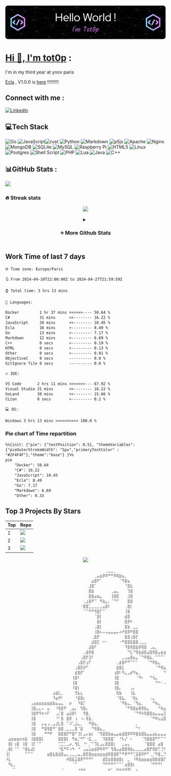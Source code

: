 <div align="center">

[![Typing SVG](./img/github-header-image.png)](https://github.com/tot0p/Hello-World)

</div>

# [Hi 👋, I'm tot0p](https://tot0p.github.io/tot0p/) :
I'm in my third year at ynov paris

[Ecla](https://github.com/Eclalang) , V1.0.0 is [here](https://github.com/Eclalang/Ecla) !!!!!!!!!


## Connect with me :
[![LinkedIn](https://img.shields.io/badge/LinkedIn-%230077B5.svg?logo=linkedin&logoColor=white)](https://linkedin.com/in/thomas-lemaitre78)
<!--
[![Dev.to](https://img.shields.io/badge/dev.to-0A0A0A?style=for-the-badge&logo=devdotto&logoColor=white)](https://dev.to/tot0p)
[![Medium](https://img.shields.io/badge/Medium-12100E?style=for-the-badge&logo=medium&logoColor=white)](https://medium.com/@tot0p)
-->

## 💻Tech Stack
![Go](https://img.shields.io/badge/go-%2300ADD8.svg?style=for-the-badge&logo=go&logoColor=white) ![JavaScript](https://img.shields.io/badge/javascript-%23323330.svg?style=for-the-badge&logo=javascript&logoColor=%23F7DF1E)![rust](https://img.shields.io/badge/Rust-000000?style=for-the-badge&logo=rust&logoColor=white) ![Python](https://img.shields.io/badge/python-3670A0?style=for-the-badge&logo=python&logoColor=ffdd54) ![Markdown](https://img.shields.io/badge/markdown-%23000000.svg?style=for-the-badge&logo=markdown&logoColor=white) ![p5js](https://img.shields.io/badge/p5.js-ED225D?style=for-the-badge&logo=p5.js&logoColor=FFFFFF) ![Apache](https://img.shields.io/badge/apache-%23D42029.svg?style=for-the-badge&logo=apache&logoColor=white) ![Nginx](https://img.shields.io/badge/nginx-%23009639.svg?style=for-the-badge&logo=nginx&logoColor=white) ![MongoDB](https://img.shields.io/badge/MongoDB-%234ea94b.svg?style=for-the-badge&logo=mongodb&logoColor=white) ![SQLite](https://img.shields.io/badge/sqlite-%2307405e.svg?style=for-the-badge&logo=sqlite&logoColor=white) ![MySQL](https://img.shields.io/badge/mysql-%2300f.svg?style=for-the-badge&logo=mysql&logoColor=white) ![Raspberry Pi](https://img.shields.io/badge/-RaspberryPi-C51A4A?style=for-the-badge&logo=Raspberry-Pi) ![HTML5](https://img.shields.io/badge/html5-%23E34F26.svg?style=for-the-badge&logo=html5&logoColor=white) ![Linux](https://img.shields.io/badge/Linux-FCC624?style=for-the-badge&logo=linux&logoColor=black) ![Postgres](https://img.shields.io/badge/postgres-%23316192.svg?style=for-the-badge&logo=postgresql&logoColor=white) ![Shell Script](https://img.shields.io/badge/shell_script-%23121011.svg?style=for-the-badge&logo=gnu-bash&logoColor=white) ![PHP](https://img.shields.io/badge/php-%23777BB4.svg?style=for-the-badge&logo=php&logoColor=white)  ![Lua](https://img.shields.io/badge/lua-%232C2D72.svg?style=for-the-badge&logo=lua&logoColor=white) ![Java](https://img.shields.io/badge/java-%23ED8B00.svg?style=for-the-badge&logo=java&logoColor=white) ![C++](https://img.shields.io/badge/c++-%2300599C.svg?style=for-the-badge&logo=c%2B%2B&logoColor=white)


## 📊GitHub Stats :

![](https://github-readme-activity-graph.cyclic.app/graph?username=tot0p&theme=react-dark)

### 🔥 Streak stats

<div align="center">

![](https://github-readme-streak-stats.herokuapp.com/?user=Tot0p&theme=gruvbox&hide_border=true)

</div>

<details align="center"> 
  <summary><h3>⭐ More Github Stats </h3></summary>
  
<img src="https://github-readme-stats.vercel.app/api/top-langs/?username=tot0p&theme=gruvbox&hide_border=true&layout=compact&langs_count=10&hide=HTML,CSS" height="192px"/>
<img src="https://github-readme-stats.vercel.app/api?username=tot0p&theme=gruvbox&hide_border=true&include_all_commits=true&count_private=false" height="192px"/>
</details>

## Work Time of last 7 days

<!--WAKATIME-->
```text
🌐 Time zone: Europe/Paris

🗓️ From 2024-04-20T22:00:00Z to 2024-04-27T21:59:59Z

⌚ Total time: 3 hrs 13 mins

💬 Languages:

Docker         1 hr 37 mins >>>>>>---- 50.64 %
C#             31 mins      >>-------- 16.22 %
JavaScript     20 mins      >>-------- 10.45 %
Ecla           16 mins      >--------- 8.49 %
Go             13 mins      >--------- 7.17 %
Markdown       12 mins      >--------- 6.69 %
C++            0 secs       >--------- 0.19 %
HTML           0 secs       >--------- 0.13 %
Other          0 secs       >--------- 0.01 %
ObjectiveC     0 secs       ---------- 0.0 %
GitIgnore file 0 secs       ---------- 0.0 %

🔥 IDE:

VS Code       2 hrs 11 mins >>>>>>>--- 67.92 %
Visual Studio 31 mins       >>-------- 16.22 %
GoLand        30 mins       >>-------- 15.66 %
CLion         0 secs        >--------- 0.2 %

💻 OS:

Windows 3 hrs 13 mins >>>>>>>>>> 100.0 %
```
### Pie chart of Time repartition
```mermaid
%%{init: {"pie": {"textPosition": 0.5}, "themeVariables": {"pieOuterStrokeWidth": "5px","primaryTextColor" : "#2F4F4F"},"theme":"base"} }%%
pie
	"Docker": 50.64
	"C#": 16.22
	"JavaScript": 10.45
	"Ecla": 8.49
	"Go": 7.17
	"Markdown": 6.69
	"Other": 0.33
```
<!--/WAKATIME-->


## Top 3 Projects By Stars

<div align="center">

<!--TABLE-->
| Top | Repo                                                                                                                                                                                    |
|-----|-----------------------------------------------------------------------------------------------------------------------------------------------------------------------------------------|
| 1   | <a href="https://github.com/Eclalang/Ecla"><img src="https://denvercoder1-github-readme-stats.vercel.app/api/pin/?username=Eclalang&repo=Ecla&theme=dark" width="480px"/></a>           |
| 2   | <a href="https://github.com/Eclalang/LearnEcla"><img src="https://denvercoder1-github-readme-stats.vercel.app/api/pin/?username=Eclalang&repo=LearnEcla&theme=dark" width="480px"/></a> |
| 3   | <a href="https://github.com/tot0p/Hello-World"><img src="https://denvercoder1-github-readme-stats.vercel.app/api/pin/?username=tot0p&repo=Hello-World&theme=dark" width="480px"/></a>   |

<!--/TABLE-->

![](https://visitor-badge.laobi.icu/badge?page_id=tot0p.tot0p)
  
</div>


```
⠀⠀⠀⠀⠀⠀⠀⠀⠀⠀⠀⠀⠀⠀⠀⠀⠀⠀⠀⠀⠀⠀⠀⠀⠀⠀⠀⠀⠀⠀⠀⠀⠀⠀⠀⠀⢀⣀⣀⡀⠀⠀⠀⠀⠀⠀⠀⠀⠀⠀⠀⠀⠀⠀⠀⠀⠀⠀⠀⠀⠀⠀⠀⠀⠀⠀⠀⠀⠀⠀⠀⠀⠀⠀⠀⠀⠀⠀⠀⠀⠀⠀⠀⠀⠀
⠀⠀⠀⠀⠀⠀⠀⠀⠀⠀⠀⠀⠀⠀⠀⠀⠀⠀⠀⠀⠀⠀⠀⠀⠀⠀⠀⠀⠀⠀⠀⠀⢀⣤⣶⡿⠿⠛⠛⠿⢿⣷⣦⡀⠀⠀⠀⠀⠀⠀⠀⠀⠀⠀⠀⠀⠀⠀⠀⠀⠀⠀⠀⠀⠀⠀⠀⠀⠀⠀⠀⠀⠀⠀⠀⠀⠀⠀⠀⠀⠀⠀⠀⠀⠀
⠀⠀⠀⠀⠀⠀⠀⠀⠀⠀⠀⠀⠀⠀⠀⠀⠀⠀⠀⠀⠀⠀⠀⠀⠀⠀⠀⠀⠀⠀⠀⣴⣿⠟⠁⠀⠀⠀⠀⠀⠀⠈⠻⣿⣦⠀⠀⠀⠀⠀⠀⠀⠀⠀⠀⠀⠀⠀⠀⠀⠀⠀⠀⠀⠀⠀⠀⠀⠀⠀⠀⠀⠀⠀⠀⠀⠀⠀⠀⠀⠀⠀⠀⠀⠀
⠀⠀⠀⠀⠀⠀⠀⠀⠀⠀⠀⠀⠀⠀⠀⠀⠀⠀⠀⠀⠀⠀⠀⠀⠀⠀⠀⠀⠀⠀⣸⣿⠁⠀⠀⠀⠀⠀⠀⠀⠀⠀⠀⠘⣿⣧⠀⠀⠀⠀⠀⠀⠀⠀⠀⠀⠀⠀⠀⠀⠀⠀⠀⠀⠀⠀⠀⠀⠀⠀⠀⠀⠀⠀⠀⠀⠀⠀⠀⠀⠀⠀⠀⠀⠀
⠀⠀⠀⠀⠀⠀⠀⠀⠀⠀⠀⠀⠀⠀⠀⠀⠀⠀⠀⠀⠀⠀⠀⠀⠀⠀⠀⠀⠀⠀⣿⣷⠀⠀⠀⠀⠀⠀⢀⣤⣄⠀⠀⠀⢹⣿⠀⠀⠀⠀⠀⠀⠀⠀⠀⠀⠀⠀⠀⠀⠀⠀⠀⠀⠀⠀⠀⠀⠀⠀⠀⠀⠀⠀⠀⠀⠀⠀⠀⠀⠀⠀⠀⠀⠀
⠀⠀⠀⠀⠀⠀⠀⠀⠀⠀⠀⠀⠀⠀⠀⠀⠀⠀⠀⠀⠀⠀⠀⠀⠀⠀⠀⠀⠀⠀⣿⣿⣴⣶⣄⠀⠀⠀⢸⣿⣿⠀⠀⠀⣸⣿⠀⠀⠀⠀⠀⠀⠀⠀⠀⠀⠀⠀⠀⠀⠀⠀⠀⠀⠀⠀⠀⠀⠀⠀⠀⠀⠀⠀⠀⠀⠀⠀⠀⠀⠀⠀⠀⠀⠀
⠀⠀⠀⠀⠀⠀⠀⠀⠀⠀⠀⠀⠀⠀⠀⠀⠀⠀⠀⠀⠀⠀⠀⠀⠀⠀⠀⠀⢀⣰⣿⠟⠉⠀⠻⣷⣄⡀⠈⠙⠋⠀⠀⠀⣿⣿⠀⠀⠀⠀⠀⠀⠀⠀⠀⠀⠀⠀⠀⠀⠀⠀⠀⠀⠀⠀⠀⠀⠀⠀⠀⠀⠀⠀⠀⠀⠀⠀⠀⠀⠀⠀⠀⠀⠀
⠀⠀⠀⠀⠀⠀⠀⠀⠀⠀⠀⠀⠀⠀⠀⠀⠀⠀⠀⠀⠀⠀⠀⠀⠀⠀⠀⠐⣿⣿⣁⣀⣀⣀⣀⣤⣿⠇⠀⠀⠀⠀⠀⢀⣿⡇⠀⠀⠀⠀⠀⠀⠀⠀⠀⠀⠀⠀⠀⠀⠀⠀⠀⠀⠀⠀⠀⠀⠀⠀⠀⠀⠀⠀⠀⠀⠀⠀⠀⠀⠀⠀⠀⠀⠀
⠀⠀⠀⠀⠀⠀⠀⠀⠀⠀⠀⠀⠀⠀⠀⠀⠀⠀⠀⠀⠀⠀⠀⠀⠀⠀⠀⠀⠈⠉⠛⠛⢻⣿⡋⠉⠀⠀⠀⠀⠀⠀⠀⢸⣿⠀⠀⠀⠀⠀⠀⠀⠀⠀⠀⠀⠀⠀⠀⠀⠀⠀⠀⠀⠀⠀⠀⠀⠀⠀⠀⠀⠀⠀⠀⠀⠀⠀⠀⠀⠀⠀⠀⠀⠀
⠀⠀⠀⠀⠀⠀⠀⠀⠀⠀⠀⠀⠀⠀⠀⠀⠀⠀⠀⠀⠀⠀⠀⠀⠀⠀⠀⠀⠀⠀⠀⠀⠈⣿⡇⠀⠀⠀⠀⠀⠀⠀⠀⣾⣿⠀⠀⠀⠀⠀⠀⠀⠀⠀⠀⠀⠀⠀⠀⠀⠀⠀⠀⠀⠀⠀⠀⠀⠀⠀⠀⠀⠀⠀⠀⠀⠀⠀⠀⠀⠀⠀⠀⠀⠀
⠀⠀⠀⠀⠀⠀⠀⠀⠀⠀⠀⠀⠀⠀⠀⠀⠀⠀⠀⠀⠀⠀⠀⠀⠀⠀⠀⠀⠀⠀⠀⠀⠀⣿⡇⠀⠀⠀⠀⠀⠀⠀⠀⣿⡿⠗⠀⠀⠀⠀⠀⠀⠀⠀⠀⠀⠀⠀⠀⠀⠀⠀⠀⠀⠀⠀⠀⠀⠀⠀⠀⠀⠀⠀⠀⠀⠀⠀⠀⠀⠀⠀⠀⠀⠀
⠀⠀⠀⠀⠀⠀⠀⠀⠀⠀⠀⠀⠀⠀⠀⠀⠀⠀⠀⠀⠀⠀⠀⠀⠀⠀⠀⠀⠀⠀⠀⠀⢠⣿⡇⠀⠀⠀⠀⠀⠀⠀⠀⣿⣷⠀⣀⣀⠀⠀⠀⠀⠀⠀⠀⠀⠀⠀⠀⠀⠀⠀⠀⠀⠀⠀⠀⠀⠀⠀⠀⠀⠀⠀⠀⠀⠀⠀⠀⠀⠀⠀⠀⠀⠀
⠀⠀⠀⠀⠀⠀⠀⠀⠀⠀⠀⠀⠀⠀⠀⠀⠀⠀⠀⠀⠀⠀⠀⠀⠀⠀⠀⠀⠀⠀⠀⠀⢸⣿⠦⠤⢤⣤⣤⣤⡤⠴⠞⣿⡿⠟⣿⣿⠀⠀⠀⠀⠀⠀⠀⠀⠀⠀⠀⠀⠀⠀⠀⠀⠀⠀⠀⠀⠀⠀⠀⠀⠀⠀⠀⠀⠀⠀⠀⠀⠀⠀⠀⠀⠀
⠀⠀⠀⠀⠀⠀⠀⠀⠀⠀⠀⠀⠀⠀⠀⠀⠀⠀⠀⠀⠀⠀⠀⠀⠀⠀⠀⠀⠀⠀⠀⢀⣿⡟⠀⠀⠀⠀⠀⠀⠀⠀⠀⣿⣿⢰⣿⡏⠀⠀⠀⠀⠀⠀⠀⠀⠀⠀⠀⠀⠀⠀⠀⠀⠀⠀⠀⠀⠀⠀⠀⠀⠀⠀⠀⠀⠀⠀⠀⠀⠀⠀⠀⠀⠀
⠀⠀⠀⠀⠀⠀⠀⠀⠀⠀⠀⠀⠀⠀⠀⠀⠀⠀⠀⠀⠀⠀⠀⠀⠀⠀⠀⠀⠀⠀⠀⣼⣿⣏⠀⠒⠂⠀⠀⠀⠀⠐⠛⣿⣿⣯⣿⣿⢀⣀⣀⠀⠀⠀⠀⠀⠀⠀⠀⠀⠀⠀⠀⠀⠀⠀⠀⠀⠀⠀⠀⠀⠀⠀⠀⠀⠀⠀⠀⠀⠀⠀⠀⠀⠀
⠀⠀⠀⠀⠀⠀⠀⠀⠀⠀⠀⠀⠀⠀⠀⠀⠀⠀⠀⠀⠀⠀⠀⠀⠀⠀⠀⠀⠀⠀⣼⣿⠏⠀⠀⠀⠀⠀⠀⠀⠀⠀⠀⠹⣿⢿⣿⣷⡿⢿⣿⠀⢀⣤⡀⠀⠀⠀⠀⠀⠀⠀⠀⠀⠀⠀⠀⠀⠀⠀⠀⠀⠀⠀⠀⠀⠀⠀⠀⠀⠀⠀⠀⠀⠀
⠀⠀⠀⠀⠀⠀⠀⠀⠀⠀⠀⠀⠀⠀⠀⠀⠀⠀⠀⠀⠀⠀⠀⠀⠀⠀⠀⠀⢀⣾⡿⣿⠀⠀⠀⠀⠀⠀⠀⠀⠀⠀⠀⠀⠙⣇⠙⢿⣷⣾⣿⣴⣿⢿⣿⣤⣶⣶⣶⣿⣿⣿⠀⠀⠀⠀⠀⠀⠀⠀⠀⠀⠀⠀⠀⠀⠀⠀⠀⠀⠀⠀⠀⠀⠀
⠀⠀⠀⠀⠀⠀⠀⠀⠀⠀⠀⠀⠀⠀⠀⠀⠀⠀⠀⠀⠀⠀⠀⠀⠀⠀⠀⢠⣿⡟⣹⠇⠀⠀⠀⠀⠀⠀⠀⠀⠀⠀⣀⣠⣤⣿⣦⣄⠈⠙⠿⣿⣧⡀⠉⠉⠉⠁⠀⠀⣼⡿⠀⠀⠀⠀⠀⠀⠀⠀⠀⠀⠀⠀⠀⠀⠀⠀⠀⠀⠀⠀⠀⠀⠀
⠀⠀⠀⠀⠀⠀⠀⠀⠀⠀⠀⠀⠀⠀⠀⠀⠀⠀⠀⠀⠀⠀⠀⠀⠀⠀⢠⣿⡟⣰⠏⠀⠀⠀⠀⠀⠀⠀⠀⠀⢀⣾⣿⠟⠛⠉⠉⠁⠀⠀⠀⠈⠙⠿⣷⣄⠀⠀⠀⢠⣿⠇⠀⠀⠀⠀⠀⠀⠀⠀⠀⠀⠀⠀⠀⠀⠀⠀⠀⠀⠀⠀⠀⠀⠀
⠀⠀⠀⠀⠀⠀⠀⠀⠀⠀⠀⠀⠀⠀⠀⠀⠀⠀⠀⠀⠀⠀⠀⠀⠀⢠⣿⣟⡾⠋⠀⠀⠀⠀⠀⠀⠀⠀⠀⠀⣾⣿⣇⠀⠀⠀⠀⠀⠀⠀⠀⠀⠀⠀⠈⠛⢿⣦⡀⠸⢿⣶⠀⠀⠀⠀⠀⠀⠀⠀⠀⠀⠀⠀⠀⠀⠀⠀⠀⠀⠀⠀⠀⠀⠀
⠀⠀⠀⠀⠀⠀⠀⠀⠀⠀⠀⠀⠀⠀⠀⠀⠀⠀⠀⠀⠀⠀⠀⠀⠀⣾⣿⡟⠁⠀⠀⠀⠀⠀⠀⠀⠀⠀⠀⢰⣿⠇⠻⣄⣠⡾⠻⣦⡀⠀⠀⠀⠀⠀⠀⠀⠀⠙⢿⣦⣾⡟⠀⠀⠀⠀⠀⠀⠀⠀⠀⠀⠀⠀⠀⠀⠀⠀⠀⠀⠀⠀⠀⠀⠀
⠀⠀⠀⠀⠀⠀⠀⠀⠀⠀⠀⠀⠀⠀⠀⠀⠀⠀⠀⠀⠀⠀⠀⠀⢸⣿⠇⠀⠀⠀⠀⠀⠀⠀⠀⠀⠀⠀⠀⢸⣿⠀⠀⠀⠀⠀⠀⠈⠻⠆⠀⠀⠙⢳⣄⠀⠀⠀⠀⠙⢿⣷⡿⢿⣷⣀⠀⠀⠀⠀⠀⠀⠀⠀⠀⠀⠀⠀⠀⠀⠀⠀⠀⠀⠀
⠀⠀⠀⠀⠀⠀⠀⠀⠀⠀⠀⠀⠀⠀⠀⠀⠀⠀⠀⠀⠀⠀⠀⠀⢸⣿⠀⠀⠀⠀⠀⠀⠀⠀⠀⠀⠀⠀⠀⢸⣿⠀⠀⠀⠀⠀⠀⠀⠀⠀⠀⠀⠀⠀⠙⠓⠂⠠⢄⣀⠈⠻⣷⣮⣻⣿⠀⠀⠀⠀⠀⠀⠀⠀⠀⠀⠀⠀⠀⠀⠀⠀⠀⠀⠀
⠀⠀⠀⠀⠀⠀⠀⠀⠀⠀⠀⠀⠀⠀⠀⠀⠀⠀⠀⠀⠀⠀⠀⠀⠸⣿⡇⠀⠀⠀⠀⠀⠀⠀⠀⠀⠀⠀⠀⢸⣿⡄⠀⠀⠀⢠⡄⠀⠀⠀⠀⠀⠀⠀⠀⠀⠀⠀⠀⠀⠀⠀⠘⠻⣿⣿⣦⣄⡀⠀⠀⠀⠀⠀⠀⠀⠀⠀⠀⠀⠀⠀⠀⠀⠀
⠀⠀⠀⠀⠀⠀⠀⠀⠀⠀⠀⠀⠀⠀⠀⠀⠀⣰⣾⣇⡀⠀⠀⠀⠀⢻⣧⣆⠀⠀⠀⠀⠀⠀⠀⠀⠀⠀⠀⠀⢿⣷⠀⠀⠀⢸⣧⠀⠀⠀⠀⠀⠀⠀⠀⠀⠀⠀⠀⠀⠀⠀⠀⠀⠀⠉⠛⠿⣿⣿⣶⣾⣿⣷⡄⠀⠀⠀⠀⠀⠀⠀⠀⠀⠀
⠀⠀⠀⠀⠀⠀⠀⠀⠀⠀⠀⠀⠀⠀⠀⠀⠀⠹⣶⠿⠃⠀⠀⠀⠀⠘⣿⣿⡆⠀⠀⠀⠀⠀⠀⠀⠀⠀⠀⠀⠈⢿⣧⡀⠀⠈⢿⣆⠀⠀⠀⠀⠠⣄⠀⠀⠀⠀⠀⠀⠀⠀⠀⠀⠀⠀⠀⠀⠀⠀⠀⠁⠀⣿⡇⠀⠀⠀⠀⠀⠀⠀⠀⠀⠀
⠀⠀⠀⠀⠀⠀⠀⠀⠀⢠⣴⣶⣶⣶⣶⣶⣾⣷⣦⣤⣄⠀⠀⡶⠀⠀⠹⣿⡍⠀⠀⠀⠀⠀⠀⠀⠀⠀⠀⠀⠀⠈⠻⣷⣄⡀⠈⢻⣦⡀⠀⠀⠀⠙⢷⣄⠀⠀⠀⠀⠀⠀⠀⠀⠀⠀⠀⠀⠀⠀⠀⠀⠀⣿⡇⠀⠀⠀⠀⠀⠀⠀⠀⠀⠀
⠀⠀⠀⠀⠀⠀⠀⠀⠀⢸⣿⣄⣄⠤⠀⣤⠀⠀⠸⢿⣿⠟⠀⢀⣤⡄⠀⢻⣿⡄⠀⠀⠀⠀⠀⠀⠀⠀⠀⠀⠀⠀⠀⠈⠛⢿⣿⣶⣿⢿⣷⣄⠀⠀⠀⠙⢷⣦⡀⠀⠀⠀⠀⠀⠀⠀⠀⠀⠀⠀⠀⠀⢸⣿⡇⠀⠀⠀⠀⠀⠀⠀⠀⠀⠀
⠀⠀⠀⠀⠀⠀⠀⠀⠀⢸⣿⠿⠻⠶⠲⠏⠀⠀⢠⡌⣿⠀⣴⣼⡿⠇⠀⠀⢻⣿⡀⠀⠀⠀⠀⠀⠀⠀⠀⠀⠀⠀⠀⠀⠀⠀⠈⠙⠻⠷⢿⣿⣿⣶⣤⣤⣤⣝⠻⣦⣄⡀⠀⠀⠀⠀⠀⠀⠀⠀⠀⢠⣿⣿⠀⠀⠀⠀⠀⠀⠀⠀⠀⠀⠀
⠀⠀⠀⠀⠀⠀⠀⠀⠀⢸⣿⠀⠀⠀⠀⠀⠀⠀⠘⠃⣿⠀⣿⡿⠀⢰⠀⠰⠄⢿⣷⡀⠀⠀⠀⠀⠀⠀⠀⠀⠀⠀⠀⠀⠀⠀⠀⠀⠀⠀⠀⠀⠈⠛⠿⢦⣬⣿⣿⣿⣙⠛⠿⠷⠀⠀⠀⠀⠀⠀⣠⣿⣿⣃⣀⣀⠀⠀⠀⠀⠀⠀⠀⠀⠀
⠀⠀⠀⠀⠀⠀⠀⠀⠀⢸⣿⠀⠀⡤⣤⢠⢀⣠⣸⣇⣿⠀⠉⠼⢁⣬⣄⡀⠀⠀⠻⣿⣦⡀⠀⠀⠀⠀⠀⠀⠀⠀⠀⠀⠀⠀⠀⡀⠀⠀⠀⠀⠀⠀⠀⠀⠀⠀⠀⠀⠀⠀⠀⠀⠀⠀⠀⠀⣀⣾⣿⡿⣛⢛⡛⢿⣷⠀⠀⠀⠀⠀⠀⠀⠀
⠀⠀⠀⠀⠀⠀⠀⠀⠀⢸⣿⠀⠀⠛⣿⢿⣿⠛⠁⣿⣿⢀⣀⣀⣀⣿⠈⣿⠀⠀⠀⠙⢿⣿⣦⣀⠀⠀⠀⠀⠀⠀⠀⠀⠀⠀⠀⠉⠃⠀⠀⠀⠀⠀⠀⠀⠀⠀⠀⠀⠀⠀⠀⠀⠀⣠⣴⣿⣿⣿⡇⢸⣾⠟⠷⣾⣿⠀⠀⠀⠀⠀⠀⠀⠀
⠀⠀⠀⠀⠀⠀⠀⠀⠀⢸⣿⠀⠀⠀⠛⠛⠟⠀⠀⣿⣿⣿⡟⠛⣿⠋⢸⡇⣠⡤⣶⡆⠀⠈⢻⣿⣿⣷⣶⣤⣤⣶⣾⣿⡿⠿⠿⣿⣷⣿⣷⣤⣤⣴⣦⣤⣤⣤⣤⣤⣤⣶⣶⣿⡿⠟⢛⠉⣿⣿⠘⣿⣿⠆⠀⣿⣿⠀⠀⠀⠀⠀⠀⠀⠀
⠀⣴⣶⣶⣶⡶⢶⣷⠀⢸⣿⣿⣿⡇⠀⠀⠀⠀⠀⣿⣿⣿⡇⠀⠻⣶⡈⠛⠋⠐⣯⡀⣀⠀⠀⠹⣿⣿⣿⠁⠀⠘⠧⡜⠀⠆⠀⠀⠀⠈⢻⣿⣿⣿⠛⠋⠉⠉⢉⣽⡏⠉⣽⣧⣀⣀⣘⠀⣿⢿⣾⣷⣿⣶⠀⣿⣿⣶⣾⣿⣶⣶⣶⣶⡆
⠀⣿⡇⢰⣿⠀⢸⣿⠀⢸⡏⠈⠉⠀⠀⠀⠀⠀⠀⢉⣉⡁⣀⡴⡀⢻⣇⠀⠘⠂⡈⠉⢹⣇⣠⣄⣿⣿⣿⡆⠀⠀⣀⣤⣄⠀⠀⠀⠀⠀⠈⣿⣿⣿⠀⣴⣿⠀⢸⡁⠷⢴⣿⣿⣿⠛⣿⠀⣿⢸⡏⠉⠉⠉⠀⣿⣿⣿⣿⣆⣇⣶⣤⣿⡇
⢀⣿⡇⠈⠉⠀⠘⣿⣧⣼⡇⠀⠀⠀⠀⠀⠀⠀⠀⠘⣯⠛⠯⠰⠳⠀⠘⠀⣠⣤⣥⣶⣾⡿⠿⠿⠛⠁⢻⣿⣤⣴⣿⣿⢿⣷⣄⣀⣀⣀⣴⣿⡟⢿⣿⢋⢘⡓⠛⡥⢠⢸⣿⣇⡿⢠⣿⣴⣿⢸⡇⠀⠀⠀⠀⢿⡿⠿⠏⠉⠉⠉⠁⢿⣇
⢸⡇⠀⠀⠀⠀⠀⠉⠉⠉⠀⠀⠀⠀⠀⣶⣿⣧⣿⣾⣿⣤⡄⣀⣀⣀⣤⣀⣿⣟⣿⣶⣶⣶⣶⣶⣾⡿⣿⣿⡿⠙⠛⠿⠛⠛⢉⣽⣿⠿⠟⠋⢀⡈⠻⣿⣀⡙⠛⠀⣼⠞⠁⢾⣇⠈⠋⢉⡉⣛⣁⠀⣀⠀⠀⠀⠀⠀⠀⠀⠀⠀⠀⠀⣿
⠸⣇⠀⠀⠀⠀⠀⠀⠀⠀⠀⠀⠀⠀⠀⠀⠀⠀⠀⠀⠀⠀⠾⣿⣯⣭⣿⡿⠛⠛⠛⠃⠀⠀⠀⣾⣟⣶⣿⣿⣾⣿⡆⠀⣀⠀⠸⠿⣷⣶⣶⣶⣶⣿⣿⣾⣿⡏⢠⣶⢶⣤⣤⡒⠛⠓⠒⠚⠋⠛⠚⠛⠛⠀⠀⠀⠀⠀⠀⠀⠀⠀⠀⠀⣿
⠀⠻⣆⡀⠀⠀⠀⠀⠀⠀⠀⠀⠀⠀⠀⠀⠀⠀⠀⠀⠀⠀⠀⠀⠈⠉⠀⠀⠀⠀⠀⠀⠀⠀⠀⠙⠛⠛⠛⠋⠉⠉⠁⣴⣿⣿⡆⠀⠀⠀⠀⠀⠈⠛⠛⠛⠃⠀⠘⠷⣶⡾⠟⠃⠀⠀⠀⠀⠀⠀⠀⠀⠀⠀⠀⠀⠀⠀⠀⠀⠀⠀⠀⠀⣿
⠀⠀⠈⠁⠀⠀⠀⠀⠀⠀⠀⠀⠀⠀⠀⠀⠀⠀⠀⠀⠐⠀⠀⠀⠀⠀⠰⠶⠶⠀⠀⠀⠀⠀⠀⠀⠀⠶⠂⠀⠶⠶⠶⠾⠿⠅⠀⠤⠀⠀⠀⠀⠀⠀⠀⠀⠀⠀⠀⠤⠤⠤⠤⠤⠄⠀⠀⠀⠀⠀⠀⠀⠀⠀⠀⠀⠀⠀⠀⠀⠀⠀⠀⠀⠟
```






